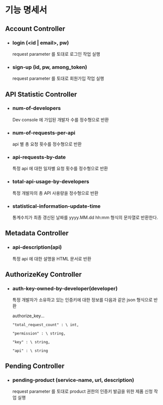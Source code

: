 # 기능 명세서

## Account Controller

- ### login (<id | email>, pw)

  request parameter 를 토대로 로그인 작업 실행

- ### sign-up (id, pw, among_token)

  request parameter 를 토대로 회원가입 작업 실행

## API Statistic Controller

- ### num-of-developers

  Dev console 에 가입된 개발자 수를 정수형으로 반환

- ### num-of-requests-per-api

  api 별 총 요청 횟수를 정수형으로 반환

- ### api-requests-by-date

  특정 api 에 대한 일자별 요청 횟수를 정수형으로 반환

- ### total-api-usage-by-developers

  특정 개발자의 총 API 사용량을 정수형으로 반환

- ### statistical-information-update-time

  통계수치가 최종 갱신된 날짜를 yyyy.MM.dd hh:mm 형식의 문자열로 반환한다.

## Metadata Controller

- ### api-description(api)

  특정 api 에 대한 설명을 HTML 문서로 반환

## AuthorizeKey Controller

- ### auth-key-owned-by-developer(developer)

  특정 개발자가 소유하고 있는 인증키에 대한 정보를 다음과 같은 json 형식으로 반환

  authorize_key...

      "total_request_count" : \ int,
      
      "permission" : \ string,
      
      "key" : \ string,
      
      "api" : \ string

## Pending Controller

- ### pending-product (service-name, url, description)

  request parameter 를 토대로 product 권한의 인증키 발급을 위한 제품 신청 작업 실행